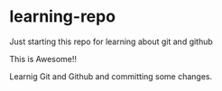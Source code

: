 # learning-repo
Just starting this repo for learning about git and github

This is Awesome!!

Learnig Git and Github and committing some changes.
